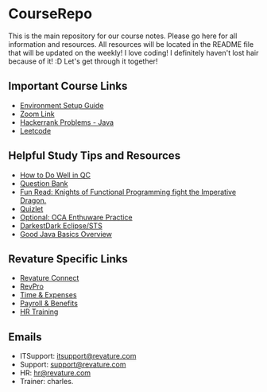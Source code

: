 # CourseRepo

This is the main repository for our course notes. Please go here for all information and resources. All resources will be located in the README file that will be updated on the weekly! I love coding! I definitely haven't lost hair because of it! :D Let's get through it together!

## Important Course Links

-   [Environment Setup Guide](https://github.com/sophiagavrila/environment-setup)
-   [Zoom Link](https://revature.zoom.us/j/99507342769?pwd=MGFvOTgxT0tWWHNKWkRzalppLzkyZz09)
-   [Hackerrank Problems - Java](https://www.hackerrank.com/domains/java)
-   [Leetcode](https://leetcode.com)

## Helpful Study Tips and Resources

-   [How to Do Well in QC](https://github.com/220124-JavaReactAzure/CourseRepo/blob/main/overview/How_To_Do_Well_In_QC.pdf)
-   [Question Bank](https://docs.google.com/spreadsheets/d/1yf7Jm9LWSaQjVNVgFqcEt5J58XH1LG3b65bLKfKYtFk/edit?usp=sharing)
-   [Fun Read: Knights of Functional Programming fight the Imperative Dragon.](https://medium.com/@samuel.fare/the-knights-of-functional-programming-fight-the-imperative-dragon-8c3bb1eac63c)
-   [Quizlet](https://quizlet.com/class/21235468/)
-   [Optional: OCA Enthuware Practice](https://enthuware.com/java-certification-mock-exams/oracle-certified-associate/ocajp-1z0-808)
-   [DarkestDark Eclipse/STS](https://marketplace.eclipse.org/content/darkest-dark-theme-devstyle)
-   [Good Java Basics Overview](https://www.w3schools.com/java/default.asp)

## Revature Specific Links

-   [Revature Connect](https://connect.revature.net/myfeed)
-   [RevPro](https://app.revature.com/dashboard)
-   [Time & Expenses](https://rev2.force.com/revature)
-   [Payroll & Benefits](https://www.workforcenow.adp.com/)
-   [HR Training](https://revature.percipio.com/)

## Emails

-   ITSupport: itsupport@revature.com
-   Support: support@revature.com
-   HR: hr@revature.com
-   Trainer: charles.

